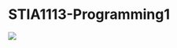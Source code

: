 # STIA1113-Programming1

[![](http://img.youtube.com/vi/va79tjzVlFo/0.jpg)](http://www.youtube.com/watch?v=va79tjzVlFo "STIA1113: Java Hello World (in Malay)")
